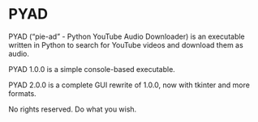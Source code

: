 # PYAD
PYAD (“pie-ad” - Python YouTube Audio Downloader) is an executable written in Python to search for YouTube videos and download them as audio. 

PYAD 1.0.0 is a simple console-based executable.

PYAD 2.0.0 is a complete GUI rewrite of 1.0.0, now with tkinter and more formats.

No rights reserved. Do what you wish.
